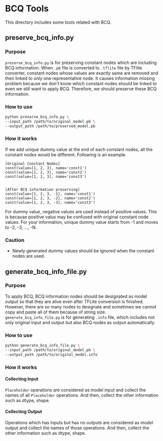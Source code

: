 # BCQ Tools

This directory includes some tools related with BCQ.

## preserve_bcq_info.py

### Purpose

`preserve_bcq_info.py` is for preserving constant nodes which are including BCQ information.
When `.pb` file is converted to `.tflite` file by TFlite converter, constant nodes whose values are exactly same are removed and then linked to only one representative node.
It causes information missing problem because we don't know which constant nodes should be linked to even we still want to apply BCQ.
Therefore, we should preserve these BCQ information.

### How to use

```bash
python preserve_bcq_info.py \
--input_path /path/to/original_model.pb \
--output_path /path/to/preserved_model.pb
```

### How it works

If we add unique dummy value at the end of each constant nodes, all the constant nodes would be different. Following is an example.

```
[Original Constant Nodes]
const(value=[1, 2, 3], name='const1')
const(value=[1, 2, 3], name='const2')
const(value=[1, 2, 3], name='const3')


[After BCQ information preserving]
const(value=[1, 2, 3, -1], name='const1')
const(value=[1, 2, 3, -2], name='const2')
const(value=[1, 2, 3, -3], name='const3')
```

For dummy value, negative values are used instead of positive values.
This is because positive valus may be confused with original constant node values.
For your information, unique dummy value starts from -1 and moves to -2, -3, ..., -N.

### Caution

- Newly generated dummy values should be ignored when the constant nodes are used.

## generate_bcq_info_file.py

### Purpose

To apply BCQ, BCQ information nodes should be designated as model output so that they are alive even after TFLite conversion is finished. However, there are so many nodes to designate and sometimes we cannot copy and paste all of them because of string size. `generate_bcq_info_file.py` is for generating `.info` file, which includes not only original input and output but also BCQ nodes as output automatically.

### How to use

```bash
python generate_bcq_info_file.py \
--input_path /path/to/original_model.pb \
--output_path /path/to/original_model.info
```

### How it works

#### Collecting Input

`Placeholder` operations are considered as model input and collect the names of all `Placeholder` operations. And then, collect the other information such as dtype, shape.

#### Collecting Output

Operations which has inputs but has no outputs are considered as model output and collect the names of those operations. And then, collect the other information such as dtype, shape.

